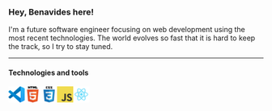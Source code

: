### Hey, Benavides here!
I'm a future software engineer focusing on web development using the most recent technologies. The world evolves so fast that it is hard to keep the track, so I try to stay tuned.
- - -
#### Technologies and tools
<a href="https://code.visualstudio.com/">
  <img align="left" src="https://raw.githubusercontent.com/github/explore/main/topics/visual-studio-code/visual-studio-code.png" alt="Visual Studio Code" width="32px" />
</a>

<a href="https://developer.mozilla.org/en-US/docs/Web/HTML">
  <img align="left" src="https://raw.githubusercontent.com/github/explore/main/topics/html/html.png" alt="HyperText  Markup Language" width="32px" />
</a>

<a href="https://developer.mozilla.org/en-US/docs/Web/CSS" >
  <img align="left" src="https://raw.githubusercontent.com/github/explore/main/topics/css/css.png" alt="Cascade Style Sheet" width="32px" />
</a>

<a href="https://developer.mozilla.org/en-US/docs/Web/JavaScript">
  <img align="left" src="https://raw.githubusercontent.com/github/explore/main/topics/javascript/javascript.png" alt="JavaScript" width="32px" />
</a>

<a href="https://reactjs.org/">
  <img align="left" src="https://raw.githubusercontent.com/github/explore/main/topics/react/react.png" alt="React.js" width="32px" />
</a>
